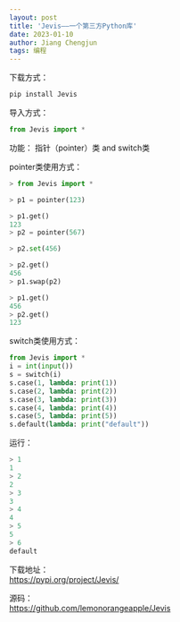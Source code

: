 ```yaml
---
layout: post
title: 'Jevis——一个第三方Python库'
date: 2023-01-10
author: Jiang Chengjun
tags: 编程
---
```

下载方式：
```python
pip install Jevis
```
导入方式：
```python
from Jevis import *
```
功能：
指针（pointer）类
and
switch类

pointer类使用方式：
```python
> from Jevis import *

> p1 = pointer(123)

> p1.get()
123
> p2 = pointer(567)

> p2.set(456)

> p2.get()
456
> p1.swap(p2)

> p1.get()
456
> p2.get()
123
```
switch类使用方式：
```python
from Jevis import *
i = int(input())
s = switch(i)
s.case(1, lambda: print(1))
s.case(2, lambda: print(2))
s.case(3, lambda: print(3))
s.case(4, lambda: print(4))
s.case(5, lambda: print(5))
s.default(lambda: print("default"))
```
运行：
```python
> 1
1
> 2
2
> 3
3
> 4
4
> 5
5
> 6
default
```

下载地址：    
https://pypi.org/project/Jevis/    

源码：    
https://github.com/lemonorangeapple/Jevis    
